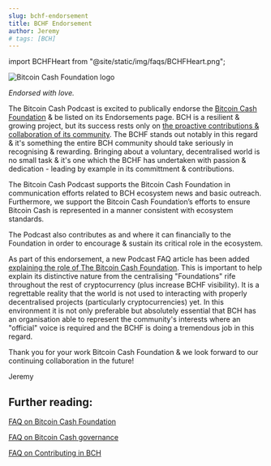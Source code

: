 ```yaml
---
slug: bchf-endorsement
title: BCHF Endorsement
author: Jeremy
# tags: [BCH]
---
```


import BCHFHeart from "@site/static/img/faqs/BCHFHeart.png";

<img src={BCHFHeart} alt="Bitcoin Cash Foundation logo" />

_Endorsed with love._

The Bitcoin Cash Podcast is excited to publically endorse the [Bitcoin Cash Foundation](https://bitcoincashfoundation.org/) & be listed on its Endorsements page. BCH is a resilient & growing project, but its success rests only on [the proactive contributions & collaboration of its community](/faqs/BCH/how-can-i-contribute-to-bitcoin-cash). The BCHF stands out notably in this regard & it's something the entire BCH community should take seriously in recognising & rewarding. Bringing about a voluntary, decentralised world is no small task & it's one which the BCHF has undertaken with passion & dedication - leading by example in its committment & contributions.

The Bitcoin Cash Podcast supports the Bitcoin Cash Foundation in communication efforts related to BCH ecosystem news and basic outreach. Furthermore, we support the Bitcoin Cash Foundation’s efforts to ensure Bitcoin Cash is represented in a manner consistent with ecosystem standards.

The Podcast also contributes as and where it can financially to the Foundation in order to encourage & sustain its critical role in the ecosystem.

As part of this endorsement, a new Podcast FAQ article has been added [explaining the role of The Bitcoin Cash Foundation](/faqs/Projects/what-is-the-BCH-foundation). This is important to help explain its distinctive nature from the centralising "Foundations" rife throughout the rest of cryptocurrency (plus increase BCHF visibility). It is a regrettable reality that the world is not used to interacting with properly decentralised projects (particularly cryptocurrencies) yet. In this environment it is not only preferable but absolutely essential that BCH has an organisation able to represent the community's interests where an "official" voice is required and the BCHF is doing a tremendous job in this regard.

Thank you for your work Bitcoin Cash Foundation & we look forward to our continuing collaboration in the future!

Jeremy



<!-- truncate -->

## Further reading:

[FAQ on Bitcoin Cash Foundation](/faqs/Projects/what-is-the-BCH-foundation)

[FAQ on Bitcoin Cash governance](/faqs/Decentralisation/how-does-BCH-governance-work)

[FAQ on Contributing in BCH](/faqs/BCH/how-can-i-contribute-to-bitcoin-cash)
